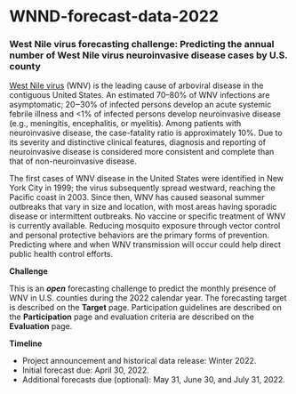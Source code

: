 # WNND-forecast-data-2022

### West Nile virus forecasting challenge: Predicting the annual number of West Nile virus neuroinvasive disease cases by U.S. county

[West Nile virus](https://www.cdc.gov/westnile/index.html) (WNV) is the leading cause of arboviral disease in the contiguous United States. An estimated 70–80% of WNV infections are asymptomatic; 20‒30% of infected persons develop an acute systemic febrile illness and <1% of infected persons develop neuroinvasive disease (e.g., meningitis, encephalitis, or myelitis). Among patients with neuroinvasive disease, the case-fatality ratio is approximately 10%. Due to its severity and distinctive clinical features, diagnosis and reporting of neuroinvasive disease is considered more consistent and complete than that of non-neuroinvasive disease.

The first cases of WNV disease in the United States were identified in New York City in 1999; the virus subsequently spread westward, reaching the Pacific coast in 2003. Since then, WNV has caused seasonal summer outbreaks that vary in size and location, with most areas having sporadic disease or intermittent outbreaks. No vaccine or specific treatment of WNV is currently available. Reducing mosquito exposure through vector control and personal protective behaviors are the primary forms of prevention. Predicting where and when WNV transmission will occur could help direct public health control efforts.

**Challenge**

This is an _**open**_ forecasting challenge to predict the monthly presence of WNV in U.S. counties during the 2022 calendar year. The forecasting target is described on the **Target** page. Participation guidelines are described on the **Participation** page and evaluation criteria are described on the **Evaluation** page.

**Timeline**

+ Project announcement and historical data release: Winter 2022.
+ Initial forecast due: April 30, 2022.
+ Additional forecasts due (optional): May 31, June 30, and July 31, 2022.
